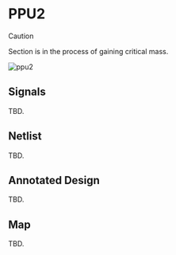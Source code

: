 # PPU2

> [!CAUTION]
> Section is in the process of gaining critical mass.

![ppu2](/imgstore/soc/ppu2.jpg)

## Signals

TBD.

## Netlist

TBD.

## Annotated Design

TBD.

## Map

TBD.